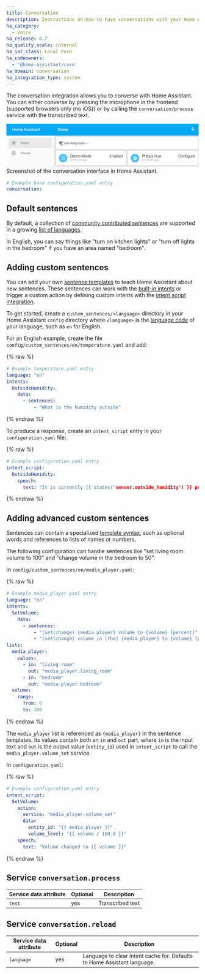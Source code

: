 ```yaml
---
title: Conversation
description: Instructions on how to have conversations with your Home Assistant.
ha_category:
  - Voice
ha_release: 0.7
ha_quality_scale: internal
ha_iot_class: Local Push
ha_codeowners:
  - '@home-assistant/core'
ha_domain: conversation
ha_integration_type: system
---
```


The conversation integration allows you to converse with Home Assistant. You can either converse by pressing the microphone in the frontend (supported browsers only (no iOS)) or by calling the `conversation/process` service with the transcribed text.

<p class='img'>
  <img src="/images/screenshots/voice-commands.png" />
  Screenshot of the conversation interface in Home Assistant.
</p>

```yaml
# Example base configuration.yaml entry
conversation:
```

## Default sentences

By default, a collection of [community contributed sentences](https://github.com/home-assistant/intents/) are supported in a growing [list of languages](https://developers.home-assistant.io/docs/voice/intent-recognition/supported-languages).

In English, you can say things like "turn on kitchen lights" or "turn off lights in the bedroom" if you have an area named "bedroom".

## Adding custom sentences

You can add your own [sentence templates](https://developers.home-assistant.io/docs/voice/intent-recognition/template-sentence-syntax) to teach Home Assistant about new sentences. These sentences can work with the [built-in intents](https://developers.home-assistant.io/docs/intent_builtin/) or trigger a custom action by defining custom intents with the [intent script integration](/integrations/intent_script/).

To get started, create a `custom_sentences/<language>` directory in your Home Assistant `config` directory where `<language>` is the [language code](https://developers.home-assistant.io/docs/voice/intent-recognition/supported-languages) of your language, such as `en` for English.

For an English example, create the file `config/custom_sentences/en/temperature.yaml` and add:

{% raw %}

```yaml
# Example temperature.yaml entry
language: "en"
intents:
  OutsideHumidity:
    data:
      - sentences:
          - "What is the humidity outside"
```

{% endraw %}

To produce a response, create an `intent_script` entry in your `configuration.yaml` file:

{% raw %}

```yaml
# Example configuration.yaml entry
intent_script:
  OutsideHumidity:
    speech:
      text: "It is currently {{ states("sensor.outside_humidity") }} percent humidity outside."
```

{% endraw %}

## Adding advanced custom sentences

Sentences can contain a specialized [template syntax](https://developers.home-assistant.io/docs/voice/intent-recognition/template-sentence-syntax), such as optional words and references to lists of names or numbers.

The following configuration can handle sentences like "set living room volume to 100" and "change volume in the bedroom to 50".

In `config/custom_sentences/en/media_player.yaml`:

{% raw %}

```yaml
# Example media_player.yaml entry
language: "en"
intents:
  SetVolume:
    data:
      - sentences:
          - "(set|change) {media_player} volume to {volume} [percent]"
          - "(set|change) volume in [the] {media_player} to {volume} [percent]"
lists:
  media_player:
    values:
      - in: "living room"
        out: "media_player.living_room"
      - in: "bedroom"
        out: "media_player.bedroom"
  volume:
    range:
      from: 0
      to: 100
```

{% endraw %}

The `media_player` list is referenced as `{media_player}` in the sentence templates. Its values contain both an `in` and `out` part, where `in` is the input text and `out` is the output value (`entity_id`) used in `intent_script` to call the `media_player.volume_set` service.

In `configuration.yaml`:

{% raw %}

```yaml
# Example configuration.yaml entry
intent_script:
  SetVolume:
    action:
      service: "media_player.volume_set"
      data:
        entity_id: "{{ media_player }}"
        volume_level: "{{ volume / 100.0 }}"
    speech:
      text: "Volume changed to {{ volume }}"
```

{% endraw %}

## Service `conversation.process`

| Service data attribute | Optional | Description                                      |
|------------------------|----------|--------------------------------------------------|
| `text`                 |      yes | Transcribed text                                 |

## Service `conversation.reload`

| Service data attribute | Optional | Description                                      |
|------------------------|----------|--------------------------------------------------|
| `language`             |      yes | Language to clear intent cache for. Defaults to Home Assistant language.               |
